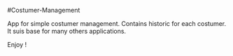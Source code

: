 #Costumer-Management

App for simple costumer management. Contains historic for each costumer.
It suis base for many others applications.

Enjoy !